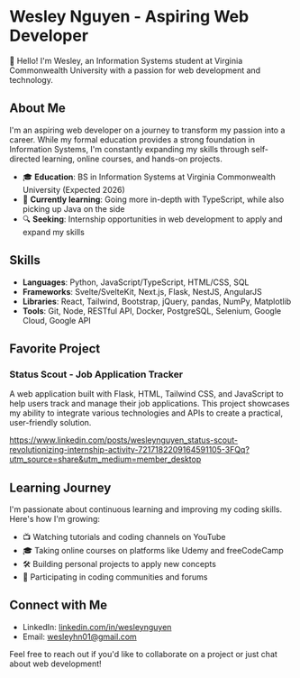 # Wesley Nguyen - Aspiring Web Developer

👋 Hello! I'm Wesley, an Information Systems student at Virginia Commonwealth University with a passion for web development and technology.

## About Me

I'm an aspiring web developer on a journey to transform my passion into a career. While my formal education provides a strong foundation in Information Systems, I'm constantly expanding my skills through self-directed learning, online courses, and hands-on projects.

- 🎓 **Education**: BS in Information Systems at Virginia Commonwealth University (Expected 2026)
- 🌱 **Currently learning**: Going more in-depth with TypeScript, while also picking up Java on the side
- 🔍 **Seeking**: Internship opportunities in web development to apply and expand my skills

## Skills

- **Languages**: Python, JavaScript/TypeScript, HTML/CSS, SQL
- **Frameworks**: Svelte/SvelteKit, Next.js, Flask, NestJS, AngularJS
- **Libraries**: React, Tailwind, Bootstrap, jQuery, pandas, NumPy, Matplotlib
- **Tools**: Git, Node, RESTful API, Docker, PostgreSQL, Selenium, Google Cloud, Google API

## Favorite Project

### Status Scout - Job Application Tracker
A web application built with Flask, HTML, Tailwind CSS, and JavaScript to help users track and manage their job applications. This project showcases my ability to integrate various technologies and APIs to create a practical, user-friendly solution.

https://www.linkedin.com/posts/wesleynguyen_status-scout-revolutionizing-internship-activity-7217182209164591105-3FQq?utm_source=share&utm_medium=member_desktop

## Learning Journey

I'm passionate about continuous learning and improving my coding skills. Here's how I'm growing:

- 📺 Watching tutorials and coding channels on YouTube
- 🎓 Taking online courses on platforms like Udemy and freeCodeCamp
- 🛠️ Building personal projects to apply new concepts
- 👥 Participating in coding communities and forums

## Connect with Me

- LinkedIn: [linkedin.com/in/wesleynguyen](https://linkedin.com/in/wesleynguyen)
- Email: wesleyhn01@gmail.com

Feel free to reach out if you'd like to collaborate on a project or just chat about web development!
